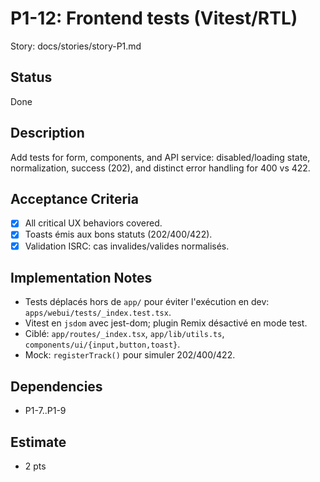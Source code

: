 # P1-12: Frontend tests (Vitest/RTL)

Story: docs/stories/story-P1.md

## Status
Done

## Description
Add tests for form, components, and API service: disabled/loading state, normalization, success (202), and distinct error handling for 400 vs 422.

## Acceptance Criteria
- [x] All critical UX behaviors covered.
- [x] Toasts émis aux bons statuts (202/400/422).
- [x] Validation ISRC: cas invalides/valides normalisés.

## Implementation Notes
- Tests déplacés hors de `app/` pour éviter l'exécution en dev: `apps/webui/tests/_index.test.tsx`.
- Vitest en `jsdom` avec jest-dom; plugin Remix désactivé en mode test.
- Ciblé: `app/routes/_index.tsx`, `app/lib/utils.ts`, `components/ui/{input,button,toast}`.
- Mock: `registerTrack()` pour simuler 202/400/422.

## Dependencies
- P1-7..P1-9

## Estimate
- 2 pts
